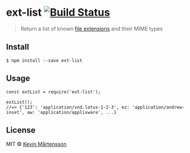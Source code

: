 ext-list [![Build Status](http://img.shields.io/travis/kevva/ext-list.svg?style=flat)](https://travis-ci.org/kevva/ext-list)
============================================================================================================================

> Return a list of known [file extensions](http://svn.apache.org/repos/asf/httpd/httpd/trunk/docs/conf/mime.types) and their MIME types

Install
-------

    $ npm install --save ext-list

Usage
-----

    const extList = require('ext-list');

    extList();
    //=> {'123': 'application/vnd.lotus-1-2-3', ez: 'application/andrew-inset', aw: 'application/applixware', ...}

License
-------

MIT © [Kevin Mårtensson](https://github.com/kevva)
